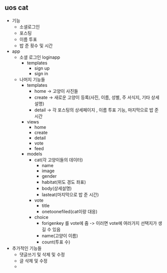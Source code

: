 ##  uos cat



* 기능
  * 소셜로그인
  * 포스팅
  * 이름 투표
  * 밥 준 횟수 및 시간
* app
  * 소셜 로그인 loginapp
    * templates
      * sign up
      * sign in
  * 나머지 기능들 
    * templates
      * home -> 고양이 사진들
      * create -> 새로운 고양이 등록(사진, 이름, 성별, 주 서식지, 기타 상세설명)
      * detail -> 각 포스팅의 상세페이지 , 이름 투표 기능, 마지막으로 밥 준시간
    * views
      * home
      * create
      * detail
      * vote
      * feed
    * models
      * cat(각 고양이들의 데이터)
        * name
        * image
        * gender
        * habitat(위도 경도 좌표)
        * body(상세설명)
        * lasteat(마지막으로 밥 준 시간)
      * vote
        * title
        * onetoonefiled(cat이랑 대응)
      * choice
        * forigenkey 를 vote에 줌 -> 이러면 vote에 여러가지 선택지가 생길 수 있음
        * name(고양이 이름)
        * count(투표 수)
* 추가적인 기능들
  * 댓글쓰기 및 삭제 및 수정
  * 글 삭제 및 수정
  * 



